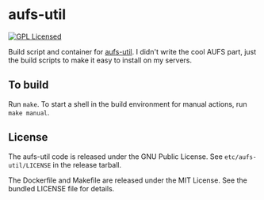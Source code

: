 aufs-util
=======

[![GPL Licensed](http://img.shields.io/badge/license-GPL-green.svg)](https://tldrlegal.com/license/gnu-general-public-license-v3-(gpl-3))

Build script and container for [aufs-util](http://aufs.sourceforge.net/). I didn't write the cool AUFS part, just the build scripts to make it easy to install on my servers.

## To build

Run `make`. To start a shell in the build environment for manual actions, run `make manual`.

## License

The aufs-util code is released under the GNU Public License. See `etc/aufs-util/LICENSE` in the release tarball.

The Dockerfile and Makefile are released under the MIT License. See the bundled LICENSE file for details.

